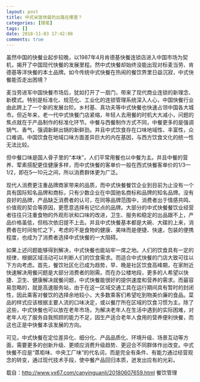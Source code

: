 ```yaml
---
layout: post
title: 中式米饭快餐的出路在哪里？
categories: [随笔]
tags: []
date: 2018-11-03 17:42:08
comments: true
---
```


虽然中国的快餐业起步较晚，以1987年4月肯德基快餐连锁店进入中国市场为契机，揭开了中国现代快餐的发展里程。然中式快餐却始终没能出现对标麦当劳、肯德基等洋快餐的本土品牌。如今传统中式快餐在热闹的餐饮界里日益沉寂，中式快餐能否走出困境？

麦当劳进军中国快餐市场后，犹如打开了一扇门，带来了现代商业连锁的新理念、新模式。特别是标准化、规范化、工业化的连锁管理系统深入人心，中国快餐行业由此跨上了一个新的发展台阶。乡村基、真功夫等中式快餐也快速占领中国各大城市。但近年来，老一代中式快餐门店紧缩，年轻人去用餐的时机大大减小，问题的焦点就在于产品制作的标准化环节。中餐与西餐制作方式不同，中餐更多的是强调锅气、香气，强调新鲜出锅的新鲜劲。并且中式饮食存在口味地域性、丰富性，众口难调。中国饮食在地域口味方面差异巨大的内在基因，与西方饮食文化的统一性无法比较。

但中餐口味是国人骨子里的“本味”，人们平常用餐也以中餐为主。并且中餐的营养、荤素搭配更佳健康多样，而中式快餐的客单价一般在西式快餐客单价的1/3—1/2，即在5—10元之间，所以消费群体更为广泛。

现代人消费更注重品牌商家带来的品质，而中式快餐餐饮企业到目前为止没有一个具有国际知名品牌和商标，只有少数企业在中国驰名商标和品牌的知名品牌。没有良好的品牌，产品缺乏消费者的认可，在同等品牌范围中，消费者出于情感共鸣、价值观的契合等原因，更愿意选择有记忆点的品牌。大部分的中式快餐餐饮业经营者往往只注重食物的外观形状和口味的改进，卫生、服务和稳定的出品跟不上，产品价格虽低，但档次依旧提不上去。并且中式快餐基本都是大碗、大碟的上来，消费者在时间匆忙之下，考虑的不是食物的健康、美味而是便捷、快速，包装的便携程度，也成为了消费者选择中式快餐的一大阻碍。

如果上述问题能够得到解决，中式快餐也能站牢一席之地。人们的饮食具有一定的规律，根据区域活动可以判断人们的饮食需求。而适合中式快餐的门店大致可往以下方向考虑。首先，餐饮社区化已成为趋势，早、晚是社区饮食高峰期，在家附近快速解决用餐问题是大部分消费者的刚需。而在办公楼地段，更多的人希望以快捷、卫生、健康解决就餐问题，中式快餐能很好的提供速度和营养的需求。而最容易忽略的，就是高速服务站，由于在这一区域交通工具在运行期间具有暂时的封闭性，因此乘客对餐饮的选择余地较小，大多数乘客们希望吃到物美价廉的食品。菜品的样式应该根据主要人流的口味决定，或以餐厅所在区域的饮食习惯为主。除了这些，中式快餐也可以放在老年市场，为解决老年人在生活中遇到的实际困难，对老年人吃了服务自我照顾的能力不足，因生产适合老年人食用的营养便利快餐，而这也正是中快餐本该发展的方向。

可见，中式快餐在定位差异化、细分化、产品品质化、环境升级、场景互动等方面，需要更多的创新升级、更顺应消费升级趋势、更迎合不同群体作出改变。中式快餐不应是“蒸柜味、中央工厂味”的代名词，而是完全有条件、有能力通过经营观念的转变，通过现代技术手段，使中餐产品回归本质，迸发出应有的光彩。

载自：http://www.yx67.com/canyinguanli/20180607659.html 餐饮管理

